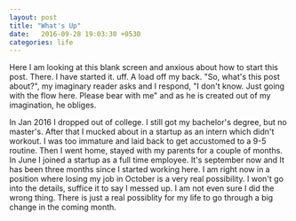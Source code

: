 ```yaml
---
layout: post
title: "What's Up" 
date:   2016-09-28 19:03:30 +0530
categories: life 
---
```


Here I am looking at this blank screen and anxious about how to start this
post. There. I have started it. uff. A load off my back. "So, what's this
post about?", my imaginary reader asks and I respond, "I don't know. Just 
going with the flow here. Please bear with me" and as he is created out of
my imagination, he obliges. 

In Jan 2016 I dropped out of college. I still got my bachelor's degree, but 
no master's. After that I mucked about in a startup as an intern which didn't
workout. I was too immature and laid back to get accustomed to a 9-5 routine.
Then I went home, stayed with my parents for a couple of months. In June I
joined a startup as a full time employee. It's september now and It has been
three months since I started working here. I am right now in a position where
losing my job in October is a very real possibility. I won't go into the details,
suffice it to say I messed up. I am not even sure I did the wrong thing. There 
is just a real possiblity for my life to go through a big change in the coming
month. 

  
